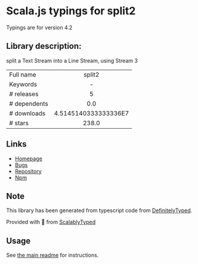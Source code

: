 
# Scala.js typings for split2

Typings are for version 4.2

## Library description:
split a Text Stream into a Line Stream, using Stream 3

|                    |                 |
| ------------------ | :-------------: |
| Full name          | split2 |
| Keywords           | - |
| # releases         | 5 |
| # dependents       | 0.0 |
| # downloads        | 4.5145140333333336E7 |
| # stars            | 238.0 |

## Links
- [Homepage](https://github.com/mcollina/split2#readme)
- [Bugs](http://github.com/mcollina/split2/issues)
- [Repository](https://github.com/mcollina/split2)
- [Npm](https://www.npmjs.com/package/split2)
    


## Note
This library has been generated from typescript code from [DefinitelyTyped](https://definitelytyped.org).

Provided with :purple_heart: from [ScalablyTyped](https://github.com/oyvindberg/ScalablyTyped)

## Usage
See [the main readme](../../readme.md) for instructions.


